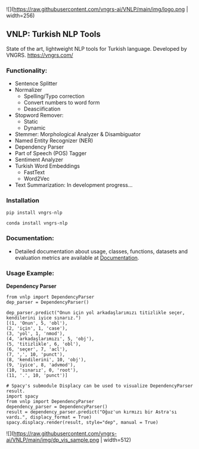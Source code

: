 ![](https://raw.githubusercontent.com/vngrs-ai/VNLP/main/img/logo.png | width=256)

## VNLP: Turkish NLP Tools
State of the art, lightweight NLP tools for Turkish language.
Developed by VNGRS.
https://vngrs.com/

### Functionality:
- Sentence Splitter
- Normalizer
	- Spelling/Typo correction
	- Convert numbers to word form
	- Deasciification
- Stopword Remover:
	- Static
	- Dynamic
- Stemmer: Morphological Analyzer & Disambiguator
- Named Entity Recognizer (NER) 
- Dependency Parser
- Part of Speech (POS) Tagger
- Sentiment Analyzer
- Turkish Word Embeddings
	- FastText
	- Word2Vec
- Text Summarization: In development progress...

### Installation
```
pip install vngrs-nlp
```
```
conda install vngrs-nlp
```
### Documentation:
- Detailed documentation about usage, classes, functions, datasets and evaluation metrics are available at [Documentation](https://vnlp.readthedocs.io).

### Usage Example:
**Dependency Parser**
```
from vnlp import DependencyParser
dep_parser = DependencyParser()

dep_parser.predict("Onun için yol arkadaşlarımızı titizlikle seçer, kendilerini iyice sınarız.")
[(1, 'Onun', 5, 'obl'),
(2, 'için', 1, 'case'),
(3, 'yol', 1, 'nmod'),
(4, 'arkadaşlarımızı', 5, 'obj'),
(5, 'titizlikle', 6, 'obl'),
(6, 'seçer', 7, 'acl'),
(7, ',', 10, 'punct'),
(8, 'kendilerini', 10, 'obj'),
(9, 'iyice', 8, 'advmod'),
(10, 'sınarız', 0, 'root'),
(11, '.', 10, 'punct')]

# Spacy's submodule Displacy can be used to visualize DependencyParser result.
import spacy
from vnlp import DependencyParser
dependency_parser = DependencyParser()
result = dependency_parser.predict("Oğuz'un kırmızı bir Astra'sı vardı.", displacy_format = True)
spacy.displacy.render(result, style="dep", manual = True)
```
![](https://raw.githubusercontent.com/vngrs-ai/VNLP/main/img/dp_vis_sample.png | width=512)